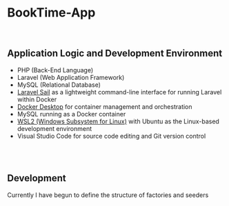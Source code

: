 # BookTime-App

<br>

## Application Logic and Development Environment

- PHP (Back-End Language)
- Laravel (Web Application Framework)
- MySQL (Relational Database)
- [Laravel Sail](https://laravel.com/docs/sail) as a lightweight command-line interface for running Laravel within Docker
- [Docker Desktop](https://www.docker.com/products/docker-desktop/) for container management and orchestration
- MySQL running as a Docker container
- [WSL2 (Windows Subsystem for Linux)](https://learn.microsoft.com/en-us/windows/wsl/) with Ubuntu as the Linux-based development environment
- Visual Studio Code for source code editing and Git version control


<br>
<br>

## Development

Currently I have begun to define the structure of factories and seeders
